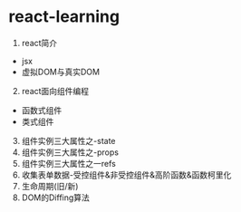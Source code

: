 # react-learning

1. react简介
  - jsx
  - 虚拟DOM与真实DOM
2. react面向组件编程
  - 函数式组件
  - 类式组件
3. 组件实例三大属性之-state
4. 组件实例三大属性之-props
5. 组件实例三大属性之一refs
6. 收集表单数据-受控组件&非受控组件&高阶函数&函数柯里化
7. 生命周期(旧/新)
8. DOM的Diffing算法
